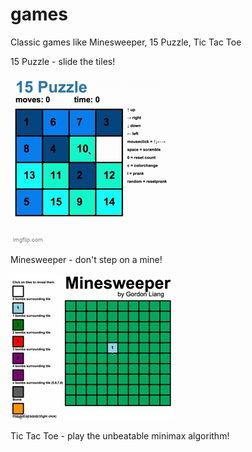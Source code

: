 # games
Classic games like Minesweeper, 15 Puzzle, Tic Tac Toe

15 Puzzle - slide the tiles!

![alt text](15puzzle.gif)

Minesweeper - don't step on a mine!

![alt text](minesweeper.gif)

Tic Tac Toe - play the unbeatable minimax algorithm!
